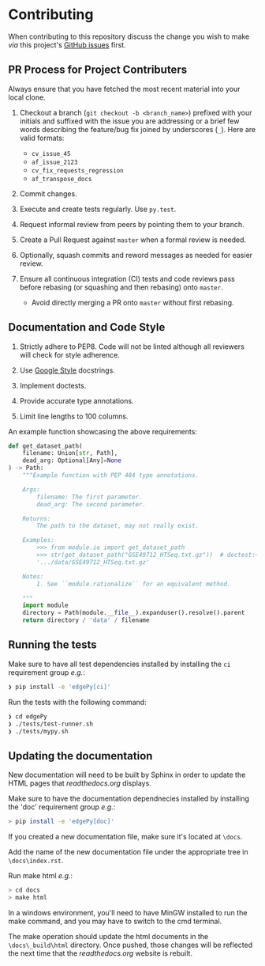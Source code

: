 # Contributing

When contributing to this repository discuss the change you wish to make _via_ this project's [GitHub issues](https://github.com/r-bioinformatics/edgePy/issues) first.

## PR Process for Project Contributers

Always ensure that you have fetched the most recent material into your local clone.

1. Checkout a branch (`git checkout -b <branch_name>`) prefixed with your initials and suffixed with the issue you are addressing or a brief few words describing the feature/bug fix joined by underscores (`_`). Here are valid formats:

    - `cv_issue_45`
    - `af_issue_2123`
    - `cv_fix_requests_regression`
    - `af_transpose_docs`

2. Commit changes.
3. Execute and create tests regularly. Use `py.test`.
4. Request informal review from peers by pointing them to your branch.
5. Create a Pull Request against `master` when a formal review is needed.
6. Optionally, squash commits and reword messages as needed for easier review.
7. Ensure all continuous integration (CI) tests and code reviews pass before rebasing (or squashing and then rebasing) onto `master`.

    - Avoid directly merging a PR onto `master` without first rebasing.

## Documentation and Code Style

1. Strictly adhere to PEP8. Code will not be linted although all reviewers will check for style adherence.

2. Use [Google Style](http://sphinxcontrib-napoleon.readthedocs.io/en/latest/example_google.html) docstrings.

3. Implement doctests.

4. Provide accurate type annotations.

5. Limit line lengths to 100 columns.

An example function showcasing the above requirements:

```python
def get_dataset_path(
    filename: Union[str, Path],
    dead_arg: Optional[Any]=None
) -> Path:
    """Example function with PEP 484 type annotations.

    Args:
        filename: The first parameter.
        dead_arg: The second parameter.

    Returns:
        The path to the dataset, may not really exist.

    Examples:
        >>> from module.io import get_dataset_path
        >>> str(get_dataset_path("GSE49712_HTSeq.txt.gz"))  # doctest:+ELLIPSIS
        '.../data/GSE49712_HTSeq.txt.gz'

    Notes:
        1. See ``module.rationalize`` for an equivalent method.

    """
    import module
    directory = Path(module.__file__).expanduser().resolve().parent
    return directory / 'data' / filename
```

## Running the tests

Make sure to have all test dependencies installed by installing the `ci` requirement group _e.g._:

```bash
❯ pip install -e 'edgePy[ci]'
```

Run the tests with the following command:

```bash
❯ cd edgePy
❯ ./tests/test-runner.sh
❯ ./tests/mypy.sh
```

## Updating the documentation

New documentation will need to be built by Sphinx in order to update the HTML pages that _readthedocs.org_ displays. 

Make sure to have the documentation dependnecies installed by installing the 'doc' requirement group _e.g._:

```bash
> pip install -e 'edgePy[doc]'
```

If you created a new documentation file, make sure it's located at `\docs`. 

Add the name of the new documentation file under the appropriate tree in `\docs\index.rst`.

Run make html _e.g._:

```bash
> cd docs
> make html
```

In a windows environment, you'll need to have MinGW installed to run the make command, and you may have to switch to the cmd terminal. 

The make operation should update the html documents in the `\docs\_build\html` directory. Once pushed, those changes will be reflected the next time that the _readthedocs.org_ website is rebuilt.


